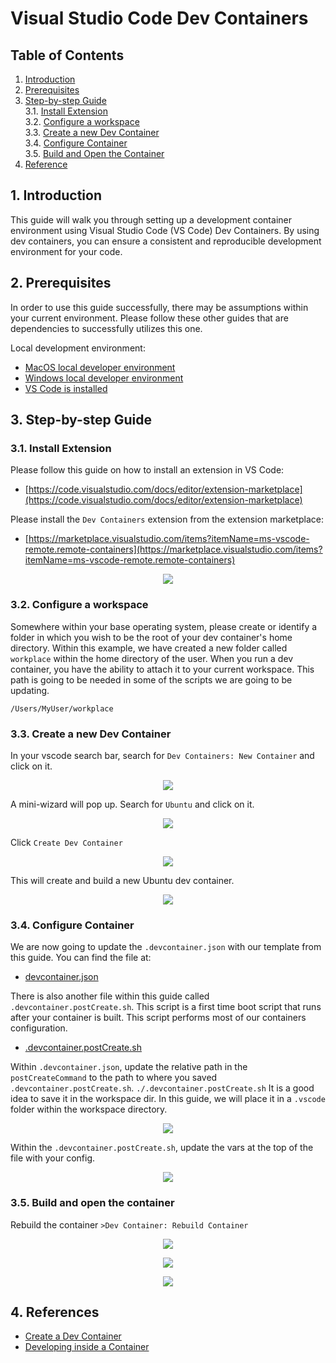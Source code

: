 # Visual Studio Code Dev Containers
## **Table of Contents**
1. [Introduction](#1-introduction)
2. [Prerequisites](#2-Prerequisites)
3. [Step-by-step Guide](#3-step-by-step-guide)  
  3.1. [Install Extension](#31-install-extension)  
  3.2. [Configure a workspace](#32-configure-a-workspace)  
  3.3. [Create a new Dev Container](#33-create-a-new-dev-container)  
  3.4. [Configure Container](#34-configure-container)  
  3.5. [Build and Open the Container](#35-build-and-open-the-container)
4. [Reference](#4-reference)

## 1. Introduction
This guide will walk you through setting up a development container environment using Visual Studio Code (VS Code) Dev Containers. By using dev containers, you can ensure a consistent and reproducible development environment for your code.

## 2. Prerequisites
In order to use this guide successfully, there may be assumptions within your current environment. Please follow these other guides that are dependencies to successfully utilizes this one. 

Local development environment:  
- [MacOS local developer environment](./../../../mac/README.md)
- [Windows local developer environment](./../../../windows/README.md)
- [VS Code is installed](./../README.md)

## 3. Step-by-step Guide

### 3.1. Install Extension
Please follow this guide on how to install an extension in VS Code:
- [https://code.visualstudio.com/docs/editor/extension-marketplace](https://code.visualstudio.com/docs/editor/extension-marketplace)

Please install the `Dev Containers` extension from the extension marketplace:
- [https://marketplace.visualstudio.com/items?itemName=ms-vscode-remote.remote-containers](https://marketplace.visualstudio.com/items?itemName=ms-vscode-remote.remote-containers)

<p align="center">
  <img src="./pictures/dev-containers-install.png" /> 
</p>

### 3.2. Configure a workspace
Somewhere within your base operating system, please create or identify a folder in which you wish to be the root of your dev container's home directory. Within this example, we have created a new folder called `workplace` within the home directory of the user. When you run a dev container, you have the ability to attach it to your current workspace. This path is going to be needed in some of the scripts we are going to be updating.

```
/Users/MyUser/workplace
```

### 3.3. Create a new Dev Container
In your vscode search bar, search for `Dev Containers: New Container` and click on it.
<p align="center">
  <img src="./pictures/dev-containers-new-container.png" /> 
</p>

A mini-wizard will pop up. Search for `Ubuntu` and click on it.

<p align="center">
  <img src="./pictures/dev-containers-new-container-ubuntu.png" /> 
</p>

Click `Create Dev Container`

<p align="center">
  <img src="./pictures/dev-containers-new-container-ubuntu-create.png" /> 
</p>

This will create and build a new Ubuntu dev container. 

<p align="center">
  <img src="./pictures/dev-containers-new-container-ubuntu-fresh.png" /> 
</p>

### 3.4. Configure Container
We are now going to update the `.devcontainer.json` with our template from this guide. You can find the file at:

- [devcontainer.json](./files/.devcontainer.json)

There is also another file within this guide called `.devcontainer.postCreate.sh`. This script is a first time boot script that runs after your container is built. This script performs most of our containers configuration. 
- [.devcontainer.postCreate.sh](./files/.devcontainer.postCreate.sh)

Within `.devcontainer.json`, update the relative path in the `postCreateCommand` to the path to where you saved `.devcontainer.postCreate.sh`. 
`./.devcontainer.postCreate.sh`
It is a good idea to save it in the workspace dir. In this guide, we will place it in a `.vscode` folder within the workspace directory.

<p align="center">
  <img src="./pictures/dev-containers-new-container-ubuntu-copy-settings.png" /> 
</p>

Within the `.devcontainer.postCreate.sh`, update the vars at the top of the file with your config.

<p align="center">
  <img src="./pictures/dev-containers-new-container-ubuntu-script-settings.png" /> 
</p>

### 3.5. Build and open the container
Rebuild the container `>Dev Container: Rebuild Container`

<p align="center">
  <img src="./pictures/dev-containers-new-container-ubuntu-rebuild.png" /> 
</p>

<p align="center">
  <img src="./pictures/dev-containers-new-container-ubuntu-rebuild-finished.png" /> 
</p>

<p align="center">
  <img src="./pictures/dev-containers-new-container-ubuntu-shell.png" /> 
</p>

## 4. References
- [Create a Dev Container](https://code.visualstudio.com/docs/devcontainers/create-dev-container)
- [Developing inside a Container](https://code.visualstudio.com/docs/devcontainers/containers)
